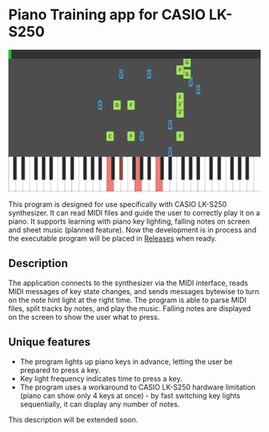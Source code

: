 # Piano Training app for CASIO LK-S250

![Early gameplay](https://github.com/YAGoOaR/Images/blob/46bd8e5d89c1d7d71874762b02753f0c0711fe65/PianoTrainingApp/gameplay-early.png)

This program is designed for use specifically with CASIO LK-S250 synthesizer. It can read MIDI files and guide the user to correctly play it on a piano. It supports learning with piano key lighting, falling notes on screen and sheet music (planned feature).
Now the development is in process and the executable program will be placed in [Releases](https://github.com/YAGoOaR/PianoTrainingApp/releases) when ready.

## Description

The application connects to the synthesizer via the MIDI interface, reads MIDI messages of key state changes, and sends messages bytewise to turn on the note hint light at the right time. The program is able to parse MIDI files, split tracks by notes, and play the music. Falling notes are displayed on the screen to show the user what to press.

## Unique features

- The program lights up piano keys in advance, letting the user be prepared to press a key.
- Key light frequency indicates time to press a key.
- The program uses a workaround to CASIO LK-S250 hardware limitation (piano can show only 4 keys at once) - by fast switching key lights sequentially, it can display any number of notes.

This description will be extended soon.

